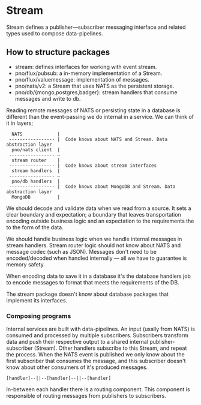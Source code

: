 # Stream

Stream defines a publisher—subscriber messaging interface and
related types used to compose data-pipelines.

## How to structure packages

 - stream: defines interfaces for working with event stream.
 - pno/flux/pubsub: a in-memory implementation of a Stream.
 - pno/flux/valuemessage: implementation of messages.
 - pno/nats/v2: a Stream that uses NATS as the persistent storage.
 - pno/db/{mongo,postgres,badger}: stream handlers that consume messages and write to db.

Reading remote messages of NATS or persisting state in a database is
different than the event-passing we do internal in a service. We can think
of it in layers;

      NATS             |
     ----------------- |  Code knows about NATS and Stream. Data abstraction layer
      pno/nats client  |
     ----------------- —
      stream router    |
     ----------------- |  Code knows about stream interfaces
      stream handlers  |
     ----------------- —
      pno/db handlers  |
     ----------------- |  Code knows about MongoDB and Stream. Data abstraction layer
      MongoDB          |

We should decode and validate data when we read from a source. It sets a
clear boundary and expectation; a boundary that leaves transportation
encoding outside business logic and an expectation to the requirements the
to the form of the data.

We should handle business logic when we handle internal messages in stream
handlers. Stream router logic should not know about NATS and message codec
(such as JSON). Messages don't need to be encoded/decoded when handled
internally — all we have to guarantee is memory safety.

When encoding data to save it in a database it's the database handlers job
to encode messages to format that meets the requirements of the DB.

The stream package doesn't know about database packages that implement its
interfaces.

### Composing programs

Internal services are built with data-pipelines. An input (usally from NATS)
is consumed and processed by multiple subscribers. Subscribers transform
data and push their respective output to a shared internal
publisher-subscriber (Stream). Other handlers subscribe to this Stream, and
repeat the process. When the NATS event is published we only know about the
first subscriber that consumes the message, and this subscriber doesn't know
about other consumers of it's produced messages.

    [handler]--||--[handler]--||--[handler]

In-between each handler there is a routing component. This component is
responsible of routing messages from publishers to subscribers.

